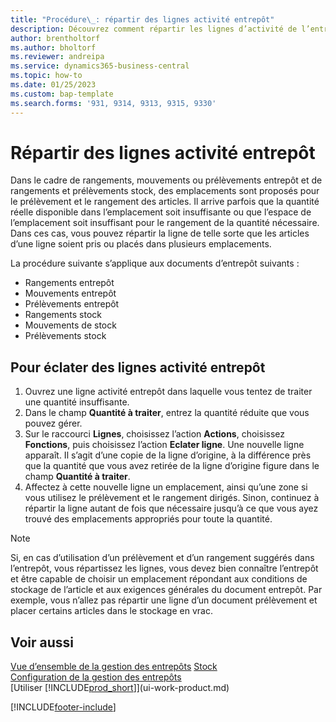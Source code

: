 ```yaml
---
title: "Procédure\_: répartir des lignes activité entrepôt"
description: Découvrez comment répartir les lignes d’activité de l’entrepôt si la capacité disponible dans un emplacement suggéré n’est pas suffisante.
author: brentholtorf
ms.author: bholtorf
ms.reviewer: andreipa
ms.service: dynamics365-business-central
ms.topic: how-to
ms.date: 01/25/2023
ms.custom: bap-template
ms.search.forms: '931, 9314, 9313, 9315, 9330'
---
```

# <a name="split-warehouse-activity-lines" />Répartir des lignes activité entrepôt

Dans le cadre de rangements, mouvements ou prélèvements entrepôt et de rangements et prélèvements stock, des emplacements sont proposés pour le prélèvement et le rangement des articles. Il arrive parfois que la quantité réelle disponible dans l’emplacement soit insuffisante ou que l’espace de l’emplacement soit insuffisant pour le rangement de la quantité nécessaire. Dans ces cas, vous pouvez répartir la ligne de telle sorte que les articles d’une ligne soient pris ou placés dans plusieurs emplacements.  

La procédure suivante s’applique aux documents d’entrepôt suivants :

* Rangements entrepôt
* Mouvements entrepôt
* Prélèvements entrepôt
* Rangements stock
* Mouvements de stock
* Prélèvements stock  

## <a name="to-split-warehouse-activity-lines" />Pour éclater des lignes activité entrepôt

1. Ouvrez une ligne activité entrepôt dans laquelle vous tentez de traiter une quantité insuffisante.  
2. Dans le champ **Quantité à traiter**, entrez la quantité réduite que vous pouvez gérer.  
3. Sur le raccourci **Lignes**, choisissez l’action **Actions**, choisissez **Fonctions**, puis choisissez l’action **Eclater ligne**. Une nouvelle ligne apparaît. Il s’agit d’une copie de la ligne d’origine, à la différence près que la quantité que vous avez retirée de la ligne d’origine figure dans le champ **Quantité à traiter**.  
4. Affectez à cette nouvelle ligne un emplacement, ainsi qu’une zone si vous utilisez le prélèvement et le rangement dirigés. Sinon, continuez à répartir la ligne autant de fois que nécessaire jusqu’à ce que vous ayez trouvé des emplacements appropriés pour toute la quantité.  

> [!NOTE]  
> Si, en cas d’utilisation d’un prélèvement et d’un rangement suggérés dans l’entrepôt, vous répartissez les lignes, vous devez bien connaître l’entrepôt et être capable de choisir un emplacement répondant aux conditions de stockage de l’article et aux exigences générales du document entrepôt. Par exemple, vous n’allez pas répartir une ligne d’un document prélèvement et placer certains articles dans le stockage en vrac.  

## <a name="see-also" />Voir aussi

[Vue d’ensemble de la gestion des entrepôts](design-details-warehouse-management.md)
[Stock](inventory-manage-inventory.md)  
[Configuration de la gestion des entrepôts](warehouse-setup-warehouse.md)  
[Utiliser [!INCLUDE[prod_short](includes/prod_short.md)]](ui-work-product.md)


[!INCLUDE[footer-include](includes/footer-banner.md)]
